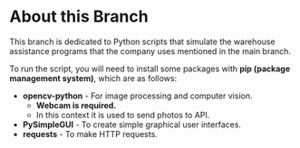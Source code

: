 # About this Branch

This branch is dedicated to Python scripts that simulate the warehouse assistance programs that the company uses mentioned in the main branch.

To run the script, you will need to install some packages with **pip (package management system)**, which are as follows:
- **opencv-python** - For image processing and computer vision.
	- **Webcam is required.**
	- In this context it is used to send photos to API.
- **PySimpleGUI** - To create simple graphical user interfaces.
- **requests** - To make HTTP requests.
